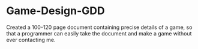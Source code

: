 # Game-Design-GDD
Created a 100-120 page document containing precise details of a game, so that a programmer can easily take the document and make a game without ever contacting me.
